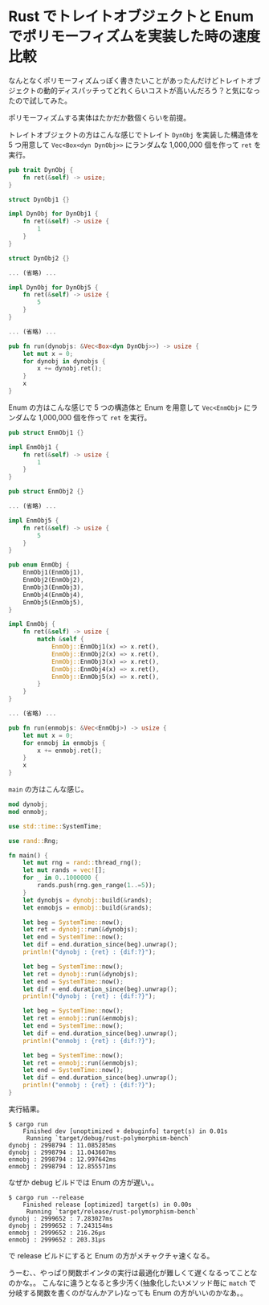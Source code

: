 # Rust でトレイトオブジェクトと Enum でポリモーフィズムを実装した時の速度比較

なんとなくポリモーフィズムっぽく書きたいことがあったんだけどトレイトオブジェクトの動的ディスパッチってどれくらいコストが高いんだろう？と気になったので試してみた。

ポリモーフィズムする実体はたかだか数個くらいを前提。

トレイトオブジェクトの方はこんな感じでトレイト `DynObj` を実装した構造体を 5 つ用意して `Vec<Box<dyn DynObj>>` にランダムな 1,000,000 個を作って `ret` を実行。

```rust
pub trait DynObj {
    fn ret(&self) -> usize;
}

struct DynObj1 {}

impl DynObj for DynObj1 {
    fn ret(&self) -> usize {
        1
    }
}

struct DynObj2 {}

... (省略) ...

impl DynObj for DynObj5 {
    fn ret(&self) -> usize {
        5
    }
}

... (省略) ...

pub fn run(dynobjs: &Vec<Box<dyn DynObj>>) -> usize {
    let mut x = 0;
    for dynobj in dynobjs {
        x += dynobj.ret();
    }
    x
}
```

Enum の方はこんな感じで 5 つの構造体と Enum を用意して `Vec<EnmObj>` にランダムな 1,000,000 個を作って `ret` を実行。

```rust
pub struct EnmObj1 {}

impl EnmObj1 {
    fn ret(&self) -> usize {
        1
    }
}

pub struct EnmObj2 {}

... (省略) ...

impl EnmObj5 {
    fn ret(&self) -> usize {
        5
    }
}

pub enum EnmObj {
    EnmObj1(EnmObj1),
    EnmObj2(EnmObj2),
    EnmObj3(EnmObj3),
    EnmObj4(EnmObj4),
    EnmObj5(EnmObj5),
}

impl EnmObj {
    fn ret(&self) -> usize {
        match &self {
            EnmObj::EnmObj1(x) => x.ret(),
            EnmObj::EnmObj2(x) => x.ret(),
            EnmObj::EnmObj3(x) => x.ret(),
            EnmObj::EnmObj4(x) => x.ret(),
            EnmObj::EnmObj5(x) => x.ret(),
        }
    }
}

... (省略) ...

pub fn run(enmobjs: &Vec<EnmObj>) -> usize {
    let mut x = 0;
    for enmobj in enmobjs {
        x += enmobj.ret();
    }
    x
}
```

`main` の方はこんな感じ。

```rust
mod dynobj;
mod enmobj;

use std::time::SystemTime;

use rand::Rng;

fn main() { 
    let mut rng = rand::thread_rng();
    let mut rands = vec![];
    for _ in 0..1000000 {
        rands.push(rng.gen_range(1..=5));
    }
    let dynobjs = dynobj::build(&rands);
    let enmobjs = enmobj::build(&rands);

    let beg = SystemTime::now();
    let ret = dynobj::run(&dynobjs);
    let end = SystemTime::now();
    let dif = end.duration_since(beg).unwrap();
    println!("dynobj : {ret} : {dif:?}");

    let beg = SystemTime::now();
    let ret = dynobj::run(&dynobjs);
    let end = SystemTime::now();
    let dif = end.duration_since(beg).unwrap();
    println!("dynobj : {ret} : {dif:?}");

    let beg = SystemTime::now();
    let ret = enmobj::run(&enmobjs);
    let end = SystemTime::now();
    let dif = end.duration_since(beg).unwrap();
    println!("enmobj : {ret} : {dif:?}");

    let beg = SystemTime::now();
    let ret = enmobj::run(&enmobjs);
    let end = SystemTime::now();
    let dif = end.duration_since(beg).unwrap();
    println!("enmobj : {ret} : {dif:?}");
}
```

実行結果。

```console
$ cargo run 
    Finished dev [unoptimized + debuginfo] target(s) in 0.01s
     Running `target/debug/rust-polymorphism-bench`
dynobj : 2998794 : 11.085285ms
dynobj : 2998794 : 11.043607ms
enmobj : 2998794 : 12.997642ms
enmobj : 2998794 : 12.855571ms
```

なぜか debug ビルドでは Enum の方が遅い。。

```console
$ cargo run --release
    Finished release [optimized] target(s) in 0.00s
     Running `target/release/rust-polymorphism-bench`
dynobj : 2999652 : 7.283027ms
dynobj : 2999652 : 7.243154ms
enmobj : 2999652 : 216.26µs
enmobj : 2999652 : 203.31µs
```

で release ビルドにすると Enum の方がメチャクチャ速くなる。

うーむ、、やっぱり関数ポインタの実行は最適化が難しくて遅くなるってことなのかな。。
こんなに違うとなると多少汚く(抽象化したいメソッド毎に `match` で分岐する関数を書くのがなんかアレ)なっても Enum の方がいいのかなあ。。
